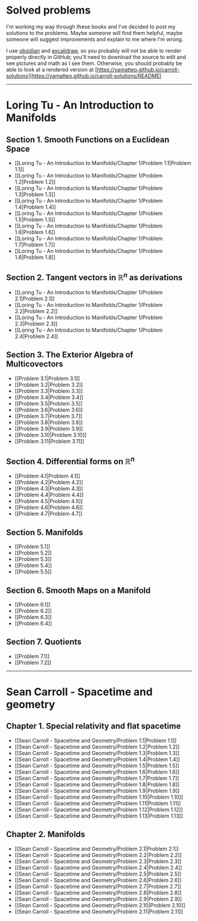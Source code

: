 # Solved problems

I'm working my way through these books and I've decided to post my solutions to the problems. Maybe someone will find them helpful, maybe someone will suggest improvements and explain to me where I'm wrong.

I use [obsidian](https://obsidian.md/) and [excalidraw](https://github.com/excalidraw/excalidraw-vscode#master), so you probably will not be able to render properly directly in GitHub; you'll need to download the source to edit and see pictures and math as I see them. Otherwise, you should probably be able to look at a rendered version at [https://yamatteo.github.io/carroll-solutions](https://yamatteo.github.io/carroll-solutions/README) 

---
# Loring Tu - An Introduction to Manifolds
## Section 1. Smooth Functions on a Euclidean Space

- [[Loring Tu - An Introduction to Manifolds/Chapter 1/Problem 1.1|Problem 1.1]]
- [[Loring Tu - An Introduction to Manifolds/Chapter 1/Problem 1.2|Problem 1.2]]
- [[Loring Tu - An Introduction to Manifolds/Chapter 1/Problem 1.3|Problem 1.3]]
- [[Loring Tu - An Introduction to Manifolds/Chapter 1/Problem 1.4|Problem 1.4]]
- [[Loring Tu - An Introduction to Manifolds/Chapter 1/Problem 1.5|Problem 1.5]]
- [[Loring Tu - An Introduction to Manifolds/Chapter 1/Problem 1.6|Problem 1.6]]
- [[Loring Tu - An Introduction to Manifolds/Chapter 1/Problem 1.7|Problem 1.7]]
- [[Loring Tu - An Introduction to Manifolds/Chapter 1/Problem 1.8|Problem 1.8]]

## Section 2. Tangent vectors in $\mathbb R^n$ as derivations

- [[Loring Tu - An Introduction to Manifolds/Chapter 1/Problem 2.1|Problem 2.1]]
- [[Loring Tu - An Introduction to Manifolds/Chapter 1/Problem 2.2|Problem 2.2]]
- [[Loring Tu - An Introduction to Manifolds/Chapter 1/Problem 2.3|Problem 2.3]]
- [[Loring Tu - An Introduction to Manifolds/Chapter 1/Problem 2.4|Problem 2.4]]

## Section 3. The Exterior Algebra of Multicovectors

- [[Problem 3.1|Problem 3.1]]
- [[Problem 3.2|Problem 3.2]]
- [[Problem 3.3|Problem 3.3]]
- [[Problem 3.4|Problem 3.4]]
- [[Problem 3.5|Problem 3.5]]
- [[Problem 3.6|Problem 3.6]]
- [[Problem 3.7|Problem 3.7]]
- [[Problem 3.8|Problem 3.8]]
- [[Problem 3.9|Problem 3.9]]
- [[Problem 3.10|Problem 3.10]]
- [[Problem 3.11|Problem 3.11]]

## Section 4. Differential forms on $\mathbb R^n$

- [[Problem 4.1|Problem 4.1]]
- [[Problem 4.2|Problem 4.2]]
- [[Problem 4.3|Problem 4.3]]
- [[Problem 4.4|Problem 4.4]]
- [[Problem 4.5|Problem 4.5]]
- [[Problem 4.6|Problem 4.6]]
- [[Problem 4.7|Problem 4.7]]

## Section 5. Manifolds

- [[Problem 5.1]]
- [[Problem 5.2]]
- [[Problem 5.3]]
- [[Problem 5.4]]
- [[Problem 5.5]]

## Section 6. Smooth Maps on a Manifold

- [[Problem 6.1]]
- [[Problem 6.2]]
- [[Problem 6.3]]
- [[Problem 6.4]]

## Section 7. Quotients

- [[Problem 7.1]]
- [[Problem 7.2]]

---
# Sean Carroll - Spacetime and geometry
## Chapter 1. Special relativity and flat spacetime

- [[Sean Carroll - Spacetime and Geometry/Problem 1.1|Problem 1.1]]
- [[Sean Carroll - Spacetime and Geometry/Problem 1.2|Problem 1.2]]
- [[Sean Carroll - Spacetime and Geometry/Problem 1.3|Problem 1.3]]
- [[Sean Carroll - Spacetime and Geometry/Problem 1.4|Problem 1.4]]
- [[Sean Carroll - Spacetime and Geometry/Problem 1.5|Problem 1.5]]
- [[Sean Carroll - Spacetime and Geometry/Problem 1.6|Problem 1.6]]
- [[Sean Carroll - Spacetime and Geometry/Problem 1.7|Problem 1.7]]
- [[Sean Carroll - Spacetime and Geometry/Problem 1.8|Problem 1.8]]
- [[Sean Carroll - Spacetime and Geometry/Problem 1.9|Problem 1.9]]
- [[Sean Carroll - Spacetime and Geometry/Problem 1.10|Problem 1.10]]
- [[Sean Carroll - Spacetime and Geometry/Problem 1.11|Problem 1.11]]
- [[Sean Carroll - Spacetime and Geometry/Problem 1.12|Problem 1.12]]
- [[Sean Carroll - Spacetime and Geometry/Problem 1.13|Problem 1.13]]

## Chapter 2. Manifolds

- [[Sean Carroll - Spacetime and Geometry/Problem 2.1|Problem 2.1]]
- [[Sean Carroll - Spacetime and Geometry/Problem 2.2|Problem 2.2]]
- [[Sean Carroll - Spacetime and Geometry/Problem 2.3|Problem 2.3]]
- [[Sean Carroll - Spacetime and Geometry/Problem 2.4|Problem 2.4]]
- [[Sean Carroll - Spacetime and Geometry/Problem 2.5|Problem 2.5]]
- [[Sean Carroll - Spacetime and Geometry/Problem 2.6|Problem 2.6]]
- [[Sean Carroll - Spacetime and Geometry/Problem 2.7|Problem 2.7]]
- [[Sean Carroll - Spacetime and Geometry/Problem 2.8|Problem 2.8]]
- [[Sean Carroll - Spacetime and Geometry/Problem 2.9|Problem 2.9]]
- [[Sean Carroll - Spacetime and Geometry/Problem 2.10|Problem 2.10]]
- [[Sean Carroll - Spacetime and Geometry/Problem 2.11|Problem 2.11]]

